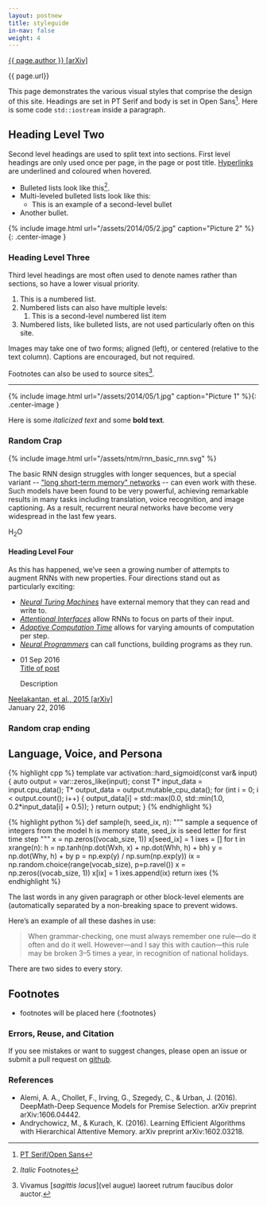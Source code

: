 ```yaml
---
layout: postnew
title: styleguide
in-nav: false
weight: 4
---
```


<div class="byline">
  <div class="authors">
    <a class="name" href="{{ page.link }}">{{ page.author }} [arXiv]</a>
  </div>
  <div class="tag">
    <p>{{ page.url}}</p>
  </div>
</div>

This page demonstrates the various visual styles that comprise the design of this site. Headings are set in PT Serif and body is set in Open Sans[^1]. Here is some code `std::iostream` inside a paragraph.

## Heading Level Two

Second level headings are used to split text into sections. First level headings are only used once per page, in the page or post title. [Hyperlinks](/styleguide) are underlined and coloured when hovered.

- Bulleted lists look like this[^2].
- Multi-leveled bulleted lists look like this:
    - This is an example of a second-level bullet
- Another bullet.

{% include image.html url="/assets/2014/05/2.jpg" caption="Picture 2" %}{: .center-image }

### Heading Level Three
Third level headings are most often used to denote names rather than sections, so have a lower visual priority.

1. This is a numbered list.
2. Numbered lists can also have multiple levels:
	1. This is a second-level numbered list item
3. Numbered lists, like bulleted lists, are not used particularly often on this site.

Images may take one of two forms; aligned (left), or centered (relative to the text column). Captions are encouraged, but not required.

Footnotes can also be used to source sites[^3].

***

{% include image.html url="/assets/2014/05/1.jpg" caption="Picture 1" %}{: .center-image }

Here is some _italicized text_ and some **bold text**.

### Random Crap

<!-- Comment on inputs/outputs in figure? -->
{% include image.html url="/assets/ntm/rnn_basic_rnn.svg" %}

The basic RNN design struggles with longer sequences, but a special variant -- ["long short-term memory" networks][olah2015lstm] -- can even work with these. Such models have been found to be very powerful, achieving remarkable results in many tasks including translation, voice recognition, and image captioning. As a result, recurrent neural networks have become very widespread in the last few years.

<p>H<sub>2</sub>O</p>

#### Heading Level Four

As this has happened, we’ve seen a growing number of attempts to augment RNNs with new properties. Four directions stand out as particularly exciting:

* [*Neural Turing Machines*](#neural-turing-machines) have external memory that they can read and write to.
* [*Attentional Interfaces*](#attentional-interfaces) allow RNNs to focus on parts of their input.
* [*Adaptive Computation Time*](#adaptive-computation-time) allows for varying amounts of computation per step.
* [*Neural Programmers*](#neural-programmer) can call functions, building programs as they run.

[olah2015lstm]: http://colah.github.io/posts/2015-08-Understanding-LSTMs/

<ul id="archive">
  <li>
  <span class="post-date">
  <time datetime="2016-09-01">01 Sep<span class="year"> 2016</span></time>
  </span>
  <div class="description">
    <a href="#">Title of post</a>
    <p class="excerpt">Description</p>
  </div>
  </li>
</ul>

<div class="byline">
        <div class="author">
          <a class="name" href="https://arxiv.org/abs/1511.04834">Neelakantan, et al., 2015 [arXiv]</a>
        </div>
        <div class="date">
          <div class="month">January 22, 2016</div>
        </div>
      </div>
      
### Random crap ending

## Language, Voice, and Persona

{% highlight cpp %}
template <typename T>
var<T> activation<T>::hard_sigmoid(const var<T>& input) {
  auto output = var<T>::zeros_like(input);
  const T* input_data = input.cpu_data();
  T* output_data = output.mutable_cpu_data();
  for (int i = 0; i < output.count(); i++) {
    output_data[i] = std::max(0.0, std::min(1.0, 0.2*input_data[i] + 0.5));
  }
  return output;
}
{% endhighlight %}

{% highlight python %}
def sample(h, seed_ix, n):
  """ 
  sample a sequence of integers from the model 
  h is memory state, seed_ix is seed letter for first time step
  """
  x = np.zeros((vocab_size, 1))
  x[seed_ix] = 1
  ixes = []
  for t in xrange(n):
    h = np.tanh(np.dot(Wxh, x) + np.dot(Whh, h) + bh)
    y = np.dot(Why, h) + by
    p = np.exp(y) / np.sum(np.exp(y))
    ix = np.random.choice(range(vocab_size), p=p.ravel())
    x = np.zeros((vocab_size, 1))
    x[ix] = 1
    ixes.append(ix)
  return ixes
{% endhighlight %}

The last words in any given paragraph or other block-level elements are (automatically separated by a non-breaking space to prevent widows.

Here’s an example of all these dashes in use:

> When grammar-checking, one must always remember one rule—do it often and do it well. However—and I say this with caution—this rule may be broken 3–5 times a year, in recognition of national holidays.

There are two sides to every story.

<!-- Appendix -->
[^1]: [PT Serif/Open Sans](https://fonts.google.com/specimen/PT+Serif)
[^2]: *Italic* Footnotes
[^3]: Vivamus [*sagittis lacus*](vel augue) laoreet rutrum faucibus dolor auctor.

## Footnotes

* footnotes will be placed here
{:footnotes}

<!-- Appendix -->
<section class="appendix">
  <h3>Errors, Reuse, and Citation</h3>
  <p>If you see mistakes or want to suggest changes, please open an issue or submit a pull request on <a href="https://github.com/TheAbhiKumar/TheAbhiKumar.github.io">github</a>.</p>
  <h3>References</h3>
  <ul class="references">
    <li>Alemi, A. A., Chollet, F., Irving, G., Szegedy, C., & Urban, J. (2016). DeepMath-Deep Sequence Models for Premise Selection. arXiv preprint arXiv:1606.04442.</li>
    <li>Andrychowicz, M., & Kurach, K. (2016). Learning Efficient Algorithms with Hierarchical Attentive Memory. arXiv preprint arXiv:1602.03218.</li>
  </ul>
</section>